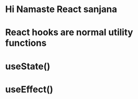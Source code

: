 # Hi Namaste React sanjana

# React hooks are normal utility functions

# useState()

# useEffect()
